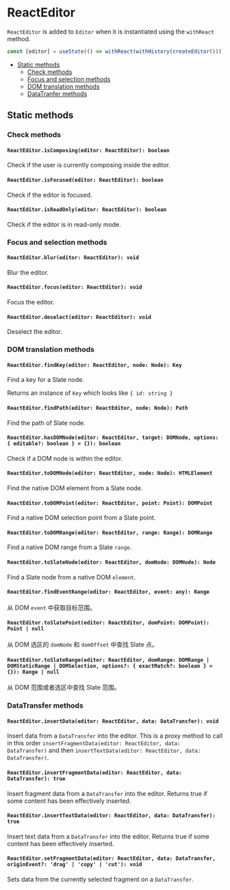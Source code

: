 # ReactEditor

`ReactEditor` is added to `Editor` when it is instantiated using the `withReact` method.

```typescript
const [editor] = useState(() => withReact(withHistory(createEditor())))
```

- [Static methods](react-editor.md#static-methods)
  - [Check methods](react-editor.md#check-methods)
  - [Focus and selection methods](react-editor.md#focus-and-selection-methods)
  - [DOM translation methods](react-editor.md#dom-translation-methods)
  - [DataTranfer methods](react-editor.md#datatransfer-methods)

## Static methods

### Check methods

#### `ReactEditor.isComposing(editor: ReactEditor): boolean`

Check if the user is currently composing inside the editor.

#### `ReactEditor.isFocused(editor: ReactEditor): boolean`

Check if the editor is focused.

#### `ReactEditor.isReadOnly(editor: ReactEditor): boolean`

Check if the editor is in read-only mode.

### Focus and selection methods

#### `ReactEditor.blur(editor: ReactEditor): void`

Blur the editor.

#### `ReactEditor.focus(editor: ReactEditor): void`

Focus the editor.

#### `ReactEditor.deselect(editor: ReactEditor): void`

Deselect the editor.

### DOM translation methods

#### `ReactEditor.findKey(editor: ReactEditor, node: Node): Key`

Find a key for a Slate node.

Returns an instance of `Key` which looks like `{ id: string }`

#### `ReactEditor.findPath(editor: ReactEditor, node: Node): Path`

Find the path of Slate node.

#### `ReactEditor.hasDOMNode(editor: ReactEditor, target: DOMNode, options: { editable?: boolean } = {}): boolean`

Check if a DOM node is within the editor.

#### `ReactEditor.toDOMNode(editor: ReactEditor, node: Node): HTMLElement`

Find the native DOM element from a Slate node.

#### `ReactEditor.toDOMPoint(editor: ReactEditor, point: Point): DOMPoint`

Find a native DOM selection point from a Slate point.

#### `ReactEditor.toDOMRange(editor: ReactEditor, range: Range): DOMRange`

Find a native DOM range from a Slate `range`.

#### `ReactEditor.toSlateNode(editor: ReactEditor, domNode: DOMNode): Node`

Find a Slate node from a native DOM `element`.

#### `ReactEditor.findEventRange(editor: ReactEditor, event: any): Range`

从 DOM `event` 中获取目标范围。

#### `ReactEditor.toSlatePoint(editor: ReactEditor, domPoint: DOMPoint): Point | null`

从 DOM 选区的 `domNode` 和 `domOffset` 中查找 Slate 点。

#### `ReactEditor.toSlateRange(editor: ReactEditor, domRange: DOMRange | DOMStaticRange | DOMSelection, options?: { exactMatch?: boolean } = {}): Range | null`

从 DOM 范围或者选区中查找 Slate 范围。

### DataTransfer methods

#### `ReactEditor.insertData(editor: ReactEditor, data: DataTransfer): void`

Insert data from a `DataTransfer` into the editor. This is a proxy method to call in this order `insertFragmentData(editor: ReactEditor, data: DataTransfer)` and then `insertTextData(editor: ReactEditor, data: DataTransfer)`.

#### `ReactEditor.insertFragmentData(editor: ReactEditor, data: DataTransfer): true`

Insert fragment data from a `DataTransfer` into the editor. Returns true if some content has been effectively inserted.

#### `ReactEditor.insertTextData(editor: ReactEditor, data: DataTransfer): true`

Insert text data from a `DataTransfer` into the editor. Returns true if some content has been effectively inserted.

#### `ReactEditor.setFragmentData(editor: ReactEditor, data: DataTransfer, originEvent?: 'drag' | 'copy' | 'cut'): void`

Sets data from the currently selected fragment on a `DataTransfer`.